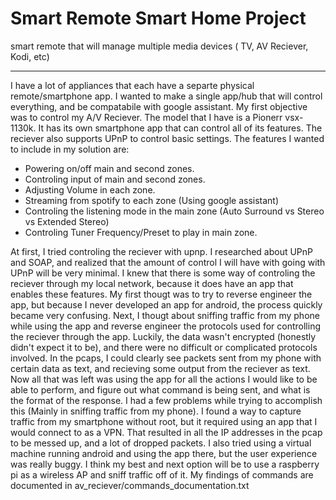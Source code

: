 # Smart Remote Smart Home Project
smart remote that will manage multiple media devices ( TV, AV Reciever, Kodi, etc)
____
I have a lot of appliances that each have a separte physical remote/smartphone app. I wanted to make a single app/hub that will control everything, and be compatabile with google assistant.
My first objective was to control my A/V Reciever. The model that I have is a Pionerr vsx-1130k.
It has its own smartphone app that can control all of its features. The reciever also supports UPnP to control basic settings.
The features I wanted to include in my solution are:
* Powering on/off main and second zones.
* Controling input of main and second zones.
* Adjusting Volume in each zone.
* Streaming from spotify to each zone (Using google assistant)
* Controling the listening mode in the main zone (Auto Surround vs Stereo vs Extended Stereo)
* Controling Tuner Frequency/Preset to play in main zone.

At first, I tried controling the reciever with upnp. I researched about UPnP and SOAP, and realized that the amount of control I will have with going with UPnP will be very minimal.
I knew that there is some way of controling the reciever through my local network, because it does have an app that enables these features.
My first thougt was to try to reverse engineer the app, but because I never developed an app for android, the process quickly became very confusing.
Next, I thougt about sniffing traffic from my phone while using the app and reverse engineer the protocols used for controlling the reciever through the app.
Luckily, the data wasn't encrypted (honestly didn't expect it to be), and there were no difficult or complicated protocols involved. In the pcaps, I could clearly see packets sent from my phone with certain data as text, and recieving some output from the reciever as text.
Now all that was left was using the app for all the actions I would like to be able to perform, and figure out what command is being sent, and what is the format of the response.
I had a few problems while trying to accomplish this (Mainly in sniffing traffic from my phone). I found a way to capture traffic from my smartphone without root, but it required using an app that I would connect to as a VPN. That resulted in all the IP addresses in the pcap to be messed up, and a lot of dropped packets. I also tried using a virtual machine running android and using the app there, but the user experience was really buggy. I think my best and next option will be to use a raspberry pi as a wireless AP and sniff traffic off of it.
My findings of commands are documented in av_reciever/commands_documentation.txt
